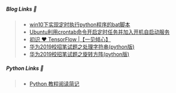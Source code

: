 ##### Blog Links 🔗
> - [win10下实现定时执行python程序的bat脚本](https://blog.csdn.net/weixin_43982238/article/details/93001262)
> - [Ubuntu利用crontab命令开启定时任务并加入开机自启动服务](https://blog.csdn.net/weixin_43982238/article/details/91988952)
> - [初识 ❤ TensorFlow |【一见倾心】](https://blog.csdn.net/weixin_43982238/article/details/92686173)
> - [华为2019校招笔试题之处理字符串(python版)](https://blog.csdn.net/weixin_43982238/article/details/91350464)
> - [华为2019校招笔试题之旋转方阵(python版)](https://blog.csdn.net/weixin_43982238/article/details/92812419)
##### Python Links 🔗
> - [Python 教程阅读简记](https://chyroc.cn/posts/python-tutorial-notes/)
